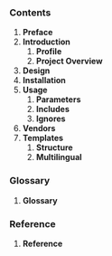 

<div markdown='1' class="sidebar">

### **Contents**

1.  **Preface**
1.  **Introduction**
    1.  **Profile**
    1.  **Project Overview**
1.  **Design**
1.  **Installation**
1.  **Usage**
    1.  **Parameters**
    1.  **Includes**
    1.  **Ignores**
1.  **Vendors**
1.  **Templates**
    1.  **Structure**
    1.  **Multilingual**

### Glossary

1.  **Glossary**

### Reference

1.  **Reference**

</div>
 